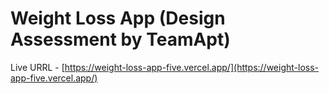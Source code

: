 # Weight Loss App (Design Assessment by TeamApt)

Live URRL - [https://weight-loss-app-five.vercel.app/](https://weight-loss-app-five.vercel.app/)
